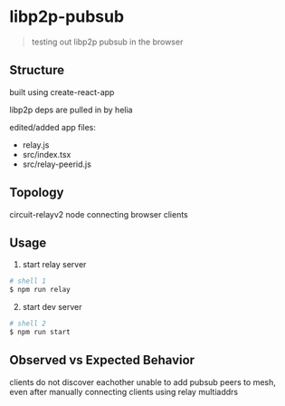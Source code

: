 # libp2p-pubsub

> testing out libp2p pubsub in the browser

## Structure

built using create-react-app

libp2p deps are pulled in by helia

edited/added app files:

- relay.js
- src/index.tsx
- src/relay-peerid.js


## Topology

circuit-relayv2 node connecting browser clients

## Usage

1) start relay server

```bash
# shell 1
$ npm run relay
```

2) start dev server

```bash
# shell 2
$ npm run start
```

## Observed vs Expected Behavior

clients do not discover eachother
unable to add pubsub peers to mesh, even after manually connecting clients using relay multiaddrs
